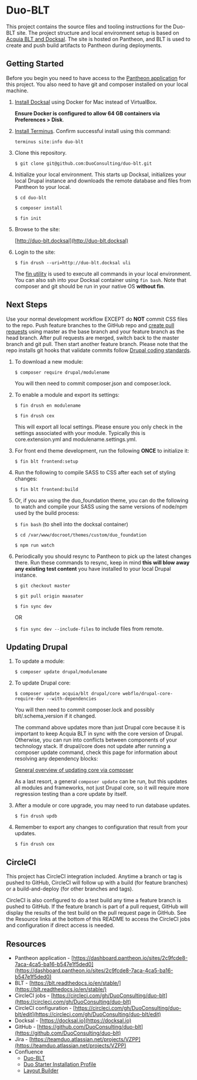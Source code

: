 # Duo-BLT

This project contains the source files and tooling instructions for the Duo-BLT site.  The project structure and local environment setup is based on [Acquia BLT and Docksal](https://blog.docksal.io/docksal-and-acquia-blt-1552540a3b9f).  The site is hosted on Pantheon, and BLT is used to create and push build artifacts to Pantheon during deployments.

## Getting Started

Before you begin you need to have access to the [Pantheon application](https://dashboard.pantheon.io/sites/2c9fcde8-7aca-4ca5-ba16-b547e1f5ded0) for this project.  You also need to have git and composer installed on your local machine.

1. [Install Docksal](https://docksal.io/installation/#macos-docker-for-mac) using Docker for Mac instead of VirtualBox.

    **Ensure Docker is configured to allow 64 GB containers via Preferences > Disk**.

1. [Install Terminus](https://pantheon.io/docs/terminus/install/).  Confirm successful install using this command:

    `terminus site:info duo-blt`

1. Clone this repository.

    `$ git clone git@github.com:DuoConsulting/duo-blt.git`

1. Initialize your local environment.  This starts up Docksal, initializes your local Drupal instance and downloads the remote database and files from Pantheon to your local.

    `$ cd duo-blt`

    `$ composer install`

    `$ fin init`

1. Browse to the site:

    [http://duo-blt.docksal](http://duo-blt.docksal)

1. Login to the site:

    `$ fin drush --uri=http://duo-blt.docksal uli`

    The [fin utility](https://docs.docksal.io/fin/fin-help/) is used to execute all commands in your local environment.  You can also ssh into your Docksal container using `fin bash`.  Note that composer and git should be run in your native OS **without fin**.

## Next Steps

Use your normal development workflow EXCEPT do **NOT** commit CSS files to the repo.  Push feature branches to the GitHub repo and [create pull requests](https://help.github.com/articles/creating-a-pull-request/) using master as the base branch and your feature branch as the head branch.  After pull requests are merged, switch back to the master branch and git pull.  Then start another feature branch.  Please note that the repo installs git hooks that validate commits follow [Drupal coding standards](https://www.drupal.org/docs/develop/standards/coding-standards).

1. To download a new module:

    `$ composer require drupal/modulename`

    You will then need to commit composer.json and composer.lock.

1. To enable a module and export its settings:

    `$ fin drush en modulename`

    `$ fin drush cex`

    This will export all local settings.  Please ensure you only check in the settings associated with your module.  Typically this is core.extension.yml and  modulename.settings.yml.

1. For front end theme development, run the following **ONCE** to initialize it:

    `$ fin blt frontend:setup`

1. Run the following to compile SASS to CSS after each set of styling changes:

    `$ fin blt frontend:build`

1. Or, if you are using the duo_foundation theme, you can do the following to watch and compile your SASS using the same versions of node/npm used by the build process:

    `$ fin bash` (to shell into the docksal container)

    `$ cd /var/www/docroot/themes/custom/duo_foundation`

    `$ npm run watch`

1. Periodically you should resync to Pantheon to pick up the latest changes there.  Run these commands to resync, keep in mind **this will blow away any existing test content** you have installed to your local Drupal instance.

    `$ git checkout master`

    `$ git pull origin maasater`

    `$ fin sync dev`

    OR

    `$ fin sync dev --include-files` to include files from remote.

## Updating Drupal

1. To update a module:

    `$ composer update drupal/modulename`

1. To update Drupal core:

    `$ composer update acquia/blt drupal/core webflo/drupal-core-require-dev --with-dependencies`

    You will then need to commit composer.lock and possibly blt/.schema_version if it changed.

    The command above updates more than just Drupal core because it is important to keep Acquia BLT in sync with the core version of Drupal.  Otherwise, you can run into conflicts between components of your technology stack. If drupal/core does not update after running a composer update command, check this page for information about resolving any dependency blocks:

    [General overview of updating core via composer](https://www.drupal.org/docs/8/update/update-core-via-composer)

    As a last resort, a general `composer update` can be run, but this updates all modules and frameworks, not just Drupal core, so it will require more regression testing than a core update by itself.

1. After a module or core upgrade, you may need to run database updates.

    `$ fin drush updb`

1. Remember to export any changes to configuration that result from your updates.

    `$ fin drush cex`

## CircleCI

This project has CircleCI integration included.  Anytime a branch or tag is pushed to GitHub, CircleCI will follow up with a build (for feature branches) or a build-and-deploy (for other branches and tags).

CircleCI is also configured to do a test build any time a feature branch is pushed to GitHub.  If the feature branch is part of a pull request, GitHub will display the results of the test build on the pull request page in GitHub.  See the Resource links at the bottom of this README to access the CircleCI jobs and configuration if direct access is needed.

## Resources

* Pantheon application - [https://dashboard.pantheon.io/sites/2c9fcde8-7aca-4ca5-ba16-b547e1f5ded0](https://dashboard.pantheon.io/sites/2c9fcde8-7aca-4ca5-ba16-b547e1f5ded0)
* BLT - [https://blt.readthedocs.io/en/stable/](https://blt.readthedocs.io/en/stable/)
* CircleCI jobs - [https://circleci.com/gh/DuoConsulting/duo-blt](https://circleci.com/gh/DuoConsulting/duo-blt)
* CircleCI configuration - [https://circleci.com/gh/DuoConsulting/duo-blt/edit](https://circleci.com/gh/DuoConsulting/duo-blt/edit)
* Docksal - [https://docksal.io](https://docksal.io)
* GitHub - [https://github.com/DuoConsulting/duo-blt](https://github.com/DuoConsulting/duo-blt)
* Jira - [https://teamduo.atlassian.net/projects/VZPP](https://teamduo.atlassian.net/projects/VZPP)
* Confluence
  * [Duo-BLT](https://teamduo.atlassian.net/wiki/spaces/TT/pages/100335617/duo-blt)
  * [Duo Starter Installation Profile](https://teamduo.atlassian.net/wiki/spaces/TT/pages/96698369/Duo+Starter+Installation+Profile)
  * [Layout Builder](https://teamduo.atlassian.net/wiki/spaces/TT/pages/109478120/Layout+Builder)
